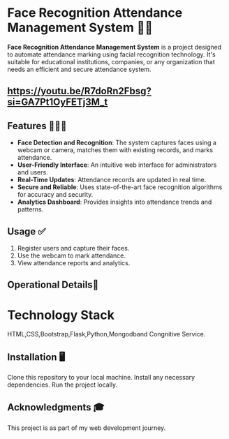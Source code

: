 # Face Recognition Attendance Management System 🧑‍🦰


**Face Recognition Attendance Management System** is a project designed to automate attendance marking using facial recognition technology.
It's suitable for educational institutions, companies, or any organization that needs an efficient and secure attendance system.

## https://youtu.be/R7doRn2Fbsg?si=GA7Pt1OyFETj3M_t

## Features 🚀🚀🚀

- **Face Detection and Recognition**: The system captures faces using a webcam or camera, matches them with existing records, and marks attendance.
- **User-Friendly Interface**: An intuitive web interface for administrators and users.
- **Real-Time Updates**: Attendance records are updated in real time.
- **Secure and Reliable**: Uses state-of-the-art face recognition algorithms for accuracy and security.
- **Analytics Dashboard**: Provides insights into attendance trends and patterns.

## Usage ✅
1. Register users and capture their faces.
2. Use the webcam to mark attendance.
3. View attendance reports and analytics.


## Operational Details📱
# Technology Stack
HTML,CSS,Bootstrap,Flask,Python,Mongodband Congnitive Service.

## Installation 🖥️
Clone this repository to your local machine. Install any necessary dependencies. Run the project locally.

## Acknowledgments 🎓
This project is as part of my web development journey.

